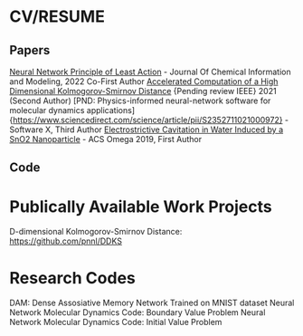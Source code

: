# CV/RESUME

## Papers


[Neural Network Principle of Least Action](https://pubs.acs.org/doi/full/10.1021/acs.jcim.2c00515) - Journal Of Chemical Information and Modeling, 2022 Co-First Author
[Accelerated Computation of a High Dimensional Kolmogorov-Smirnov Distance](https://arxiv.org/abs/2106.13706) {Pending review IEEE} 2021 (Second Author)
[PND: Physics-informed neural-network software for molecular dynamics applications]{https://www.sciencedirect.com/science/article/pii/S2352711021000972} - Software X, Third Author 
[Electrostrictive Cavitation in Water Induced by a SnO2 Nanoparticle](https://pubs.acs.org/doi/full/10.1021/acsomega.9b00979) - ACS Omega 2019, First Author

## Code

# Publically Available Work Projects 
D-dimensional Kolmogorov-Smirnov Distance: https://github.com/pnnl/DDKS


# Research Codes
DAM: Dense Assosiative Memory Network Trained on MNIST dataset 
Neural Network Molecular Dynamics Code: Boundary Value Problem
Neural Network Molecular Dynamics Code: Initial Value Problem

